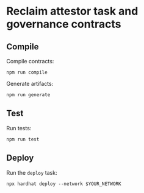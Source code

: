 # Reclaim attestor task and governance contracts

## Compile

Compile contracts:

```shell
npm run compile
```

Generate artifacts:

```shell
npm run generate
```

## Test

Run tests:

```shell
npm run test
```

## Deploy

Run the `deploy` task:

```shell
npx hardhat deploy --network $YOUR_NETWORK
```
